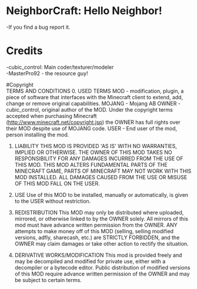 # NeighborCraft: Hello Neighbor!	
-If you find a bug report it.	

# Credits	
-cubic_control: Main coder/texturer/modeler			
-MasterPro92 - the resource guy!	

#Copyright	
TERMS AND CONDITIONS 
0. USED TERMS 
MOD - modification, plugin, a piece of software that interfaces with the Minecraft client to extend, add, change or remove original capabilities. 
MOJANG - Mojang AB 
OWNER - cubic_control, original author of the MOD. Under the copyright terms accepted when purchasing Minecraft (http://www.minecraft.net/copyright.jsp) the OWNER has full rights over their MOD despite use of MOJANG code. 
USER - End user of the mod, person installing the mod. 

1. LIABILITY 
THIS MOD IS PROVIDED 'AS IS' WITH NO WARRANTIES, IMPLIED OR OTHERWISE. THE OWNER OF THIS MOD TAKES NO RESPONSIBILITY FOR ANY DAMAGES INCURRED FROM THE USE OF THIS MOD. THIS MOD ALTERS FUNDAMENTAL PARTS OF THE MINECRAFT GAME, PARTS OF MINECRAFT MAY NOT WORK WITH THIS MOD INSTALLED. ALL DAMAGES CAUSED FROM THE USE OR MISUSE OF THIS MOD FALL ON THE USER. 

2. USE 
Use of this MOD to be installed, manually or automatically, is given to the USER without restriction. 

3. REDISTRIBUTION 
This MOD may only be distributed where uploaded, mirrored, or otherwise linked to by the OWNER solely. All mirrors of this mod must have advance written permission from the OWNER. ANY attempts to make money off of this MOD (selling, selling modified versions, adfly, sharecash, etc.) are STRICTLY FORBIDDEN, and the OWNER may claim damages or take other action to rectify the situation. 

4. DERIVATIVE WORKS/MODIFICATION 
This mod is provided freely and may be decompiled and modified for private use, either with a decompiler or a bytecode editor. Public distribution of modified versions of this MOD require advance written permission of the OWNER and may be subject to certain terms.